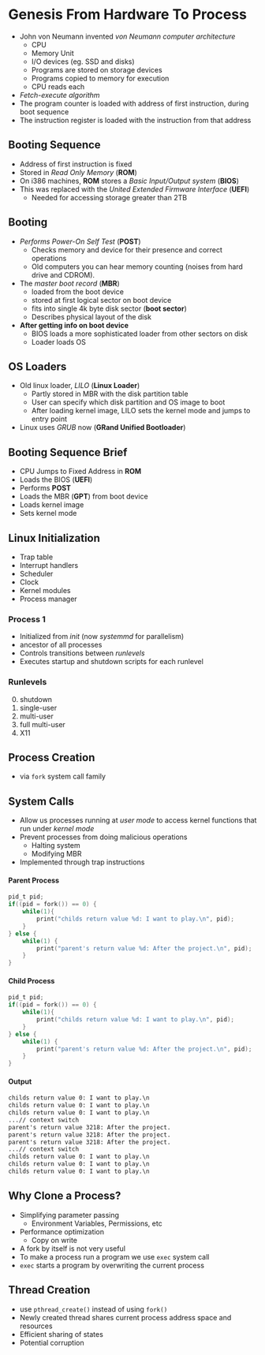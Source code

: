 # Genesis From Hardware To Process
- John von Neumann invented _von Neumann computer architecture_
	- CPU
	- Memory Unit
	- I/O devices (eg. SSD and disks)
	- Programs are stored on storage devices
	- Programs copied to memory for execution
	- CPU reads each
- _Fetch-execute algorithm_
- The program counter is loaded with address of first instruction, during boot sequence
- The instruction register is loaded with the instruction from that address

## Booting Sequence 
- Address of first instruction is fixed
- Stored in _Read Only Memory_ (__ROM__)
- On i386 machines, __ROM__ stores a _Basic Input/Output system_ (__BIOS__)
- This was replaced with the _United Extended Firmware Interface_ (__UEFI__)
	- Needed for accessing storage greater than 2TB

## Booting
- _Performs Power-On Self Test_ (__POST__)
	- Checks memory and device for their presence and correct operations
	- Old computers you can hear memory counting (noises from hard drive and CDROM). 
- The _master boot record_ (__MBR__)
	- loaded from the boot device
	- stored at first logical sector on boot device
	- fits into single 4k byte disk sector (__boot sector__)
	- Describes physical layout of the disk
- __After getting info on boot device__
	- BIOS loads a more sophisticated loader from other sectors on disk
	- Loader loads OS

## OS Loaders
- Old linux loader, _LILO_ (__Linux Loader__)
	- Partly stored in MBR with the disk partition table
	- User can specify which disk partition and OS image to boot 
	- After loading kernel image, LILO sets the kernel mode and jumps to entry point
- Linux uses _GRUB_ now (__GRand Unified Bootloader__)

## Booting Sequence Brief
- CPU Jumps to Fixed Address in __ROM__
- Loads the BIOS (__UEFI__)
- Performs __POST__
- Loads the MBR (__GPT__) from boot device
- Loads kernel image
- Sets kernel mode

## Linux Initialization
- Trap table
- Interrupt handlers
- Scheduler
- Clock
- Kernel modules
- Process manager

### Process 1
- Initialized from _init_ (now _systemmd_ for parallelism) 
- ancestor of all processes
- Controls transitions between _runlevels_
- Executes startup and shutdown scripts for each runlevel

### Runlevels
0. shutdown
1. single-user
2. multi-user
3. full multi-user
4. X11

## Process Creation
- via `fork` system call family

## System Calls
- Allow us processes running at _user mode_ to access kernel functions that run under _kernel mode_ 
- Prevent processes from doing malicious operations
	- Halting system
	- Modifying MBR
- Implemented through trap instructions

#### Parent Process

```c
pid_t pid;
if((pid = fork()) == 0) {
	while(1){
		print("childs return value %d: I want to play.\n", pid);
	}
} else {
	while(1) {
		print("parent's return value %d: After the project.\n", pid);
	}
}
```

#### Child Process 

```c
pid_t pid;
if((pid = fork()) == 0) {
	while(1){
		print("childs return value %d: I want to play.\n", pid);
	}
} else {
	while(1) {
		print("parent's return value %d: After the project.\n", pid);
	}
}
```

#### Output

```txt
childs return value 0: I want to play.\n
childs return value 0: I want to play.\n
childs return value 0: I want to play.\n
...// context switch
parent's return value 3218: After the project.
parent's return value 3218: After the project.
parent's return value 3218: After the project.
...// context switch
childs return value 0: I want to play.\n
childs return value 0: I want to play.\n
childs return value 0: I want to play.\n
```

## Why Clone a Process?
- Simplifying parameter passing
	- Environment Variables, Permissions, etc
- Performance optimization
	- Copy on write
- A fork by itself is not very useful
- To make a process run a program we use `exec` system call
- `exec` starts a program by overwriting the current process

## Thread Creation
- use `pthread_create()` instead of using `fork()`
- Newly created thread shares current process address space and resources
- Efficient sharing of states
- Potential corruption